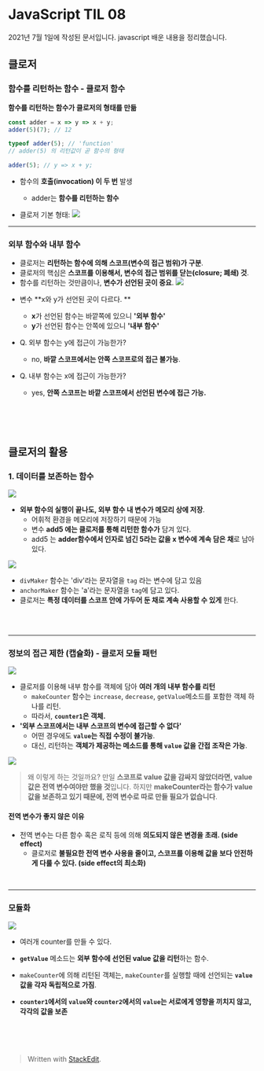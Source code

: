 ﻿# JavaScript TIL 08

2021년 7월 1일에 작성된 문서입니다.
javascript 배운 내용을 정리했습니다.



## 클로저

### 함수를 리턴하는 함수 - 클로저 함수

**함수를 리턴하는 함수가 클로저의 형태를 만듦**

```javascript
const adder = x => y => x + y;
adder(5)(7); // 12

typeof adder(5); // 'function'
// adder(5) 의 리턴값이 곧 함수의 형태

adder(5); // y => x + y;
```
* 함수의 **호출(invocation) 이 두 번** 발생
  * adder는 **함수를 리턴하는 함수**


  
* 클로저 기본 형태:
![](https://images.velog.io/images/heewonkim-dev/post/1de0bb23-3b57-49a3-974a-4bb43de55fd1/%E1%84%89%E1%85%B3%E1%84%8F%E1%85%B3%E1%84%85%E1%85%B5%E1%86%AB%E1%84%89%E1%85%A3%E1%86%BA%202021-07-01%20%E1%84%8B%E1%85%A9%E1%84%92%E1%85%AE%203.09.51.png)

---

### 외부 함수와 내부 함수

* 클로저는 **리턴하는 함수에 의해 스코프(변수의 접근 범위)가 구분**. 
* 클로저의 핵심은 **스코프를 이용해서, 변수의 접근 범위를 닫는(closure; 폐쇄) 것**. 
* 함수를 리턴하는 것만큼이나, **변수가 선언된 곳이 중요**.
![](https://images.velog.io/images/heewonkim-dev/post/bcad63dc-2ef7-46b4-a6ba-e843e3066be1/%E1%84%89%E1%85%B3%E1%84%8F%E1%85%B3%E1%84%85%E1%85%B5%E1%86%AB%E1%84%89%E1%85%A3%E1%86%BA%202021-07-01%20%E1%84%8B%E1%85%A9%E1%84%92%E1%85%AE%203.12.18.png)

- 변수 **x와 y가 선언된 곳이 다르다. **
   - **x**가 선언된 함수는 바깥쪽에 있으니 **'외부 함수'**
  - **y**가 선언된 함수는 안쪽에 있으니 **'내부 함수'**


- Q. 외부 함수는 y에 접근이 가능한가? 
  -  no, **바깥 스코프에서는 안쪽 스코프로의 접근 불가능**. 
- Q. 내부 함수는 x에 접근이 가능한가? 
  - yes, **안쪽 스코프는 바깥 스코프에서 선언된 변수에 접근 가능.**

<br><br><br>

## 클로저의 활용
### 1. 데이터를 보존하는 함수

![](https://images.velog.io/images/heewonkim-dev/post/737bc85a-0848-41dd-9966-8ad6a8da8561/%E1%84%89%E1%85%B3%E1%84%8F%E1%85%B3%E1%84%85%E1%85%B5%E1%86%AB%E1%84%89%E1%85%A3%E1%86%BA%202021-07-01%20%E1%84%8B%E1%85%A9%E1%84%92%E1%85%AE%203.17.10.png)
* **외부 함수의 실행이 끝나도, 외부 함수 내 변수가 메모리 상에 저장**. 
  * 어휘적 환경을 메모리에 저장하기 때문에 가능 
  * 변수 **add5 에는 클로저를 통해 리턴한 함수가** 담겨 있다. 
  * add5 는 **adder함수에서 인자로 넘긴 5라는 값을 x 변수에 계속 담은 채**로 남아있다. 


![](https://images.velog.io/images/heewonkim-dev/post/52a53894-314d-4100-8093-2ba42d38deef/%E1%84%89%E1%85%B3%E1%84%8F%E1%85%B3%E1%84%85%E1%85%B5%E1%86%AB%E1%84%89%E1%85%A3%E1%86%BA%202021-07-01%20%E1%84%8B%E1%85%A9%E1%84%92%E1%85%AE%203.19.47.png)

* `divMaker` 함수는 'div'라는 문자열을 `tag` 라는 변수에 담고 있음
* `anchorMaker` 함수는 'a'라는 문자열을 `tag`에 담고 있다. 
* 클로저는 **특정 데이터를 스코프 안에 가두어 둔 채로 계속 사용할 수 있게** 한다.

<br><br>

---

### 정보의 접근 제한 (캡슐화) - 클로저 모듈 패턴

![](https://images.velog.io/images/heewonkim-dev/post/6d0cfb90-0fe2-46d2-8043-4be27bd95f48/%E1%84%89%E1%85%B3%E1%84%8F%E1%85%B3%E1%84%85%E1%85%B5%E1%86%AB%E1%84%89%E1%85%A3%E1%86%BA%202021-07-01%20%E1%84%8B%E1%85%A9%E1%84%92%E1%85%AE%203.44.48.png)
* 클로저를 이용해 내부 함수를 객체에 담아 **여러 개의 내부 함수를 리턴**
  * `makeCounter` 함수는 `increase`, `decrease`, `getValue`메소드를 포함한 객체 하나를 리턴. 
  * 따라서, **`counter1`은 객체.**
* **'외부 스코프에서는 내부 스코프의 변수에 접근할 수 없다'**
  * 어떤 경우에도 **`value`는 직접 수정이 불가능**. 
  * 대신, 리턴하는 **객체가 제공하는 메소드를 통해 `value` 값을 간접 조작은 가능**.


![](https://images.velog.io/images/heewonkim-dev/post/8d960528-e82a-4f4c-9ad5-215cd7d0cc49/%E1%84%89%E1%85%B3%E1%84%8F%E1%85%B3%E1%84%85%E1%85%B5%E1%86%AB%E1%84%89%E1%85%A3%E1%86%BA%202021-07-01%20%E1%84%8B%E1%85%A9%E1%84%92%E1%85%AE%203.46.16.png)
>왜 이렇게 하는 것일까요? 만일 **스코프로 value 값을 감싸지 않았더라면, value 값은 전역 변수여야만 했을 것**입니다. 하지만 **makeCounter라는 함수가 value 값을 보존하고 있기 때문에, 전역 변수로 따로 만들 필요가 없습니다**. 



#### 전역 변수가 좋지 않은 이유
* 전역 변수는 다른 함수 혹은 로직 등에 의해 **의도되지 않은 변경을 초래. (side effect)**
  * 클로저로 **불필요한 전역 변수 사용을 줄이고, 스코프를 이용해 값을 보다 안전하게 다룰 수 있다. (side effect의 최소화)**

<br>

---

### 모듈화
![](https://images.velog.io/images/heewonkim-dev/post/89dea2df-e2dd-4b72-a330-083c61d04d7c/%E1%84%89%E1%85%B3%E1%84%8F%E1%85%B3%E1%84%85%E1%85%B5%E1%86%AB%E1%84%89%E1%85%A3%E1%86%BA%202021-07-01%20%E1%84%8B%E1%85%A9%E1%84%92%E1%85%AE%203.50.08.png)
* 여러개 counter를 만들 수 있다. 
* **`getValue`** 메소드는 **외부 함수에 선언된 value 값을 리턴**하는 함수. 

* `makeCounter`에 의해 리턴된 객체는, `makeCounter`를 실행할 때에 선언되는 **`value` 값을 각자 독립적으로 가짐**. 
* **`counter1`에서의 `value`와 `counter2`에서의 `value`는 서로에게 영향을 끼치지 않고, 각각의 값을 보존**




<br><br><br>
> Written with [StackEdit](https://stackedit.io/).
